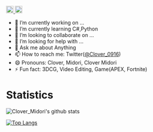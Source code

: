 <!-- ### Hi there 👋 -->

<!--
**CloverMidori/CloverMidori** is a ✨ _special_ ✨ repository because its `README.md` (this file) appears on your GitHub profile.

Here are some ideas to get you started:
  - 🔭 I’m currently working on ...
  - 🌱 I’m currently learning C#,Python
  - 👯 I’m looking to collaborate on ...
  - 🤔 I’m looking for help with ...
  - 💬 Ask me about ...
  - 📫 How to reach me: ...
  - 😄 Pronouns: ...
  - ⚡ Fun fact: ...
-->


<p align="left"> 
  <a href="http://twitter.com/clover_0916">
    <img height="20" src="https://img.shields.io/twitter/follow/clover_0916?label=Twitter&logo=twitter&style=flat" />
  </a>
  <a href="https://github.com/CloverMidori">
    <img height="20" src="https://img.shields.io/github/followers/clover0916?label=follow&logo=github&style=flat" />
  </a>
</p>

- 🔭 I’m currently working on ...
- 🌱 I’m currently learning C#,Python
- 👯 I’m looking to collaborate on ...
- 🤔 I’m looking for help with ...
- 💬 Ask me about Anything
- 📫 How to reach me: Twitter([@Clover_0916](https://twitter.com/Clover_0916))
- 😄 Pronouns: Clover, Midori, Clover Midori
- ⚡ Fun fact: 3DCG, Video Editing, Game(APEX, Fortnite)

# Statistics
![Clover_Midori's github stats](https://github-readme-stats.vercel.app/api?username=clover0916&theme=dark)
<!--![Top Langs](https://github-readme-stats.vercel.app/api/top-langs/?username=clover0916&layout=compact&theme=dark)-->

[![Top Langs](https://github-readme-stats.vercel.app/api/top-langs/?username=clover0916&layout=compact)](https://github.com/anuraghazra/github-readme-stats)
